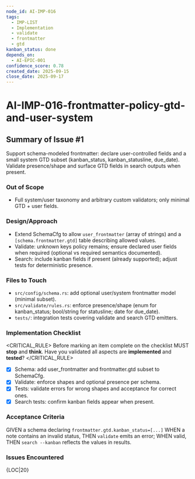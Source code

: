 ```yaml
---
node_id: AI-IMP-016
tags:
  - IMP-LIST
  - Implementation
  - validate
  - frontmatter
  - gtd
kanban_status: done
depends_on:
  - AI-EPIC-001
confidence_score: 0.78
created_date: 2025-09-15
close_date: 2025-09-17
---
```


# AI-IMP-016-frontmatter-policy-gtd-and-user-system

## Summary of Issue #1
Support schema-modeled frontmatter: declare user-controlled fields and a small system GTD subset (kanban_status, kanban_statusline, due_date). Validate presence/shape and surface GTD fields in search outputs when present.

### Out of Scope
- Full system/user taxonomy and arbitrary custom validators; only minimal GTD + user fields.

### Design/Approach
- Extend SchemaCfg to allow `user_frontmatter` (array of strings) and a `[schema.frontmatter.gtd]` table describing allowed values.
- Validate: unknown keys policy remains; ensure declared user fields when required (optional vs required semantics documented).
- Search: include kanban fields if present (already supported); adjust tests for deterministic presence.

### Files to Touch
- `src/config/schema.rs`: add optional user/system frontmatter model (minimal subset).
- `src/validate/rules.rs`: enforce presence/shape (enum for kanban_status; bool/string for statusline; date for due_date).
- `tests/`: integration tests covering validate and search GTD emitters.

### Implementation Checklist

<CRITICAL_RULE>
Before marking an item complete on the checklist MUST **stop** and **think**. Have you validated all aspects are **implemented** and **tested**? 
</CRITICAL_RULE>

- [x] Schema: add user_frontmatter and frontmatter.gtd subset to SchemaCfg.
- [x] Validate: enforce shapes and optional presence per schema.
- [x] Tests: validate errors for wrong shapes and acceptance for correct ones.
- [x] Search tests: confirm kanban fields appear when present.

### Acceptance Criteria
GIVEN a schema declaring `frontmatter.gtd.kanban_status=[...]` WHEN a note contains an invalid status, THEN `validate` emits an error; WHEN valid, THEN `search --kanban` reflects the values in results.

### Issues Encountered
{LOC|20}
